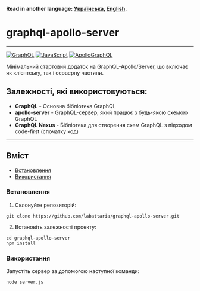 **Read in another language: [Українська](README.ukr.md), [English](README.md).**

# graphql-apollo-server

---

[![GraphQL](https://img.shields.io/badge/GraphQl-E10098?style=for-the-badge&logo=graphql&logoColor=white)](#)
[![JavaScript](https://img.shields.io/badge/JavaScript-323330?style=for-the-badge&logo=javascript&logoColor=F7DF1E)](#)
[![ApolloGraphQL](https://img.shields.io/badge/-ApolloGraphQL-311C87?style=for-the-badge&logo=apollo-graphql)](#)

Мінімальний стартовий додаток на GraphQL-Apollo/Server, що включає як клієнтську, так і серверну частини.

## Залежностi, якi використовуються:

- **GraphQL** - Основна бібліотека GraphQL
- **apollo-server** - GraphQL-сервер, який працює з будь-якою схемою GraphQL
- **GraphQL Nexus** - Бібліотека для створення схем GraphQL з підходом code-first (спочатку код)

---

## Вміст

- [Встановлення](#Встановлення)
- [Використання](#Використання)

### Встановлення

1. Склонуйте репозиторій:

```shell
git clone https://github.com/labattaria/graphql-apollo-server.git
```

2. Встановіть залежності проекту:

```shell
cd graphql-apollo-server
npm install
```

### Використання

Запустіть сервер за допомогою наступної команди:

```shell
node server.js
```
